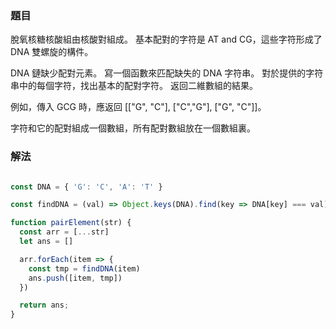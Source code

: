 ### 題目

脫氧核糖核酸組由核酸對組成。 基本配對的字符是 AT and CG，這些字符形成了 DNA 雙螺旋的構件。

DNA 鏈缺少配對元素。 寫一個函數來匹配缺失的 DNA 字符串。 對於提供的字符串中的每個字符，找出基本的配對字符。 返回二維數組的結果。

例如，傳入 GCG 時，應返回 [["G", "C"], ["C","G"], ["G", "C"]]。

字符和它的配對組成一個數組，所有配對數組放在一個數組裏。

### 解法

```js

const DNA = { 'G': 'C', 'A': 'T' }

const findDNA = (val) => Object.keys(DNA).find(key => DNA[key] === val) || DNA[val]

function pairElement(str) {
  const arr = [...str]
  let ans = []

  arr.forEach(item => {
    const tmp = findDNA(item)
    ans.push([item, tmp])
  })

  return ans;
}

```
